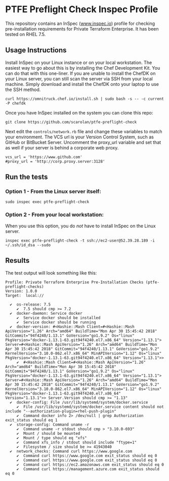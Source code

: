 # PTFE Preflight Check Inspec Profile
This repository contains an InSpec (www.inspec.io) profile for checking
pre-installation requirements for Private Terraform Enterprise. It has been
tested on RHEL 7.5.

## Usage Instructions
Install InSpec on your Linux instance or on your local workstation. The easiest 
way to go about this is by installing the Chef Development Kit. You can do that 
with this one-liner. If you are unable to install the ChefDK on your Linux
server, you can still scan the server via SSH from your local machine. Simply 
download and install the ChefDK onto your laptop to use the SSH method.

```
curl https://omnitruck.chef.io/install.sh | sudo bash -s -- -c current -P chefdk
```

Once you have InSpec installed on the system you can clone this repo:

```
git clone https://github.com/scarolan/ptfe-preflight-check
```

Next edit the `controls/network.rb` file and change these variables to match 
your environment. The VCS url is your Version Control System, such as GitHub 
or BitBucket Server. Uncomment the proxy_url variable and set that as well if your
server is behind a corporate web proxy.

```
vcs_url = 'https://www.github.com'
#proxy_url = 'http://corp.proxy.server:3128'
```

## Run the tests

### Option 1 - From the Linux server itself:
```
sudo inspec exec ptfe-preflight-check
```

### Option 2 - From your local workstation:
When you use this option, you do *not* have to install InSpec on the Linux server.
```
inspec exec ptfe-preflight-check -t ssh://ec2-user@52.39.28.189 -i ~/.ssh/id_dsa --sudo
```

## Results
The test output will look something like this:

```
Profile: Private Terraform Enterprise Pre-Installation Checks (ptfe-preflight-checks)
Version: 1.0.0
Target:  local://

  ✔  os-release: 7.5
     ✔  7.5 should cmp >= 7.2
  ✔  docker-daemon: Service docker
     ✔  Service docker should be installed
     ✔  Service docker should be running
  ✔  docker-version: #<Hashie::Mash Client=#<Hashie::Mash ApiVersion="1.26" Arch="amd64" BuildTime="Mon Apr 30 15:45:42 2018" GitCommit="94f4240/1.13.1" GoVersion="go1.9.2" Os="linux" PkgVersion="docker-1.13.1-63.git94f4240.el7.x86_64" Version="1.13.1"> Server=#<Hashie::Mash ApiVersion="1.26" Arch="amd64" BuildTime="Mon Apr 30 15:45:42 2018" GitCommit="94f4240/1.13.1" GoVersion="go1.9.2" KernelVersion="3.10.0-862.el7.x86_64" MinAPIVersion="1.12" Os="linux" PkgVersion="docker-1.13.1-63.git94f4240.el7.x86_64" Version="1.13.1">>
     ✔  #<Hashie::Mash Client=#<Hashie::Mash ApiVersion="1.26" Arch="amd64" BuildTime="Mon Apr 30 15:45:42 2018" GitCommit="94f4240/1.13.1" GoVersion="go1.9.2" Os="linux" PkgVersion="docker-1.13.1-63.git94f4240.el7.x86_64" Version="1.13.1"> Server=#<Hashie::Mash ApiVersion="1.26" Arch="amd64" BuildTime="Mon Apr 30 15:45:42 2018" GitCommit="94f4240/1.13.1" GoVersion="go1.9.2" KernelVersion="3.10.0-862.el7.x86_64" MinAPIVersion="1.12" Os="linux" PkgVersion="docker-1.13.1-63.git94f4240.el7.x86_64"
Version="1.13.1">> Server.Version should cmp >= "1.13"
  ✔  docker-config: File /usr/lib/systemd/system/docker.service
     ✔  File /usr/lib/systemd/system/docker.service content should not include "--authorization-plugin=rhel-push-plugin"
     ✔  Command docker info 2> /dev/null | grep Authorization exit_status should eq 1
  ✔  storage-config: Command uname -r
     ✔  Command uname -r stdout should cmp > "3.10.0-693"
     ✔  Mount / should be mounted
     ✔  Mount / type should eq "xfs"
     ✔  Command xfs_info / stdout should include "ftype=1"
     ✔  Filesystem / size should be >= 41943040
  ✔  network_checks: Command curl https://www.google.com
     ✔  Command curl https://www.google.com exit_status should eq 0
     ✔  Command curl https://www.google.com exit_status should eq 0
     ✔  Command curl https://ec2.amazonaws.com exit_status should eq 0
     ✔  Command curl https://management.azure.com exit_status should eq 0
```
